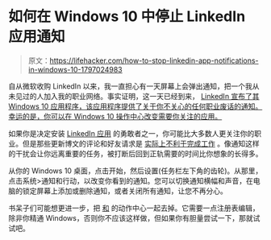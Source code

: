 # 如何在 Windows 10 中停止 LinkedIn 应用通知

> 原文：<https://lifehacker.com/how-to-stop-linkedin-app-notifications-in-windows-10-1797024983>

自从微软收购 LinkedIn 以来，我一直担心有一天屏幕上会弹出通知，把一个我从未见过的人加入我的职业网络。事实证明，这一天已经到来， [LinkedIn 宣布了其 Windows 10 应用程序，该应用程序提供了关于你不关心的任何职业废话的通知。幸运的是，你可以在 Windows 10 操作中心改变需要你关注的应用。](https://blog.linkedin.com/2017/july/17/work-smarter-and-stay-connected-with-new-linkedin-app-windows) 



如果你是决定安装 [LinkedIn 应用](https://blog.linkedin.com/2017/july/17/work-smarter-and-stay-connected-with-new-linkedin-app-windows) 的勇敢者之一，你可能比大多数人更关注你的职业。但是那些更新博文的评论和好友请求是 [实际上不利于完成工作](http://lifehacker.com/how-long-it-takes-to-get-back-on-track-after-a-distract-1720708353) 。像通知这样的干扰会让你远离重要的任务，被打断后回到正轨需要的时间比你想象的长得多。

从你的 Windows 10 桌面，点击开始，然后设置(任务栏左下角的齿轮)。从那里，点击系统>通知和行动，以改变你看到的通知。您可以切换通知横幅和声音，在电脑的锁定屏幕上添加或删除通知，或者关闭所有通知，让您不再分心。

书呆子们可能想更进一步，把 [和](https://www.maketecheasier.com/disable-action-center-windows-10/?utm_source=newsletter&utm_medium=email&utm_campaign=01092015) 的动作中心一起去掉。它需要一点注册表编辑，除非你精通 Windows，否则你不应该这样做，但如果你有胆量尝试一下，那就试试吧。